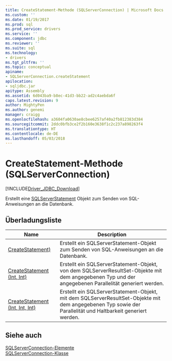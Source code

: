 ```yaml
---
title: CreateStatement-Methode (SQLServerConnection) | Microsoft Docs
ms.custom: ''
ms.date: 01/19/2017
ms.prod: sql
ms.prod_service: drivers
ms.service: ''
ms.component: jdbc
ms.reviewer: ''
ms.suite: sql
ms.technology:
- drivers
ms.tgt_pltfrm: ''
ms.topic: conceptual
apiname:
- SQLServerConnection.createStatement
apilocation:
- sqljdbc.jar
apitype: Assembly
ms.assetid: 6d043ba9-b8ec-41d3-bb22-ad2c4aebda6f
caps.latest.revision: 9
author: MightyPen
ms.author: genemi
manager: craigg
ms.openlocfilehash: a3604fa0630ae8cbee6257af40a2fb812383d384
ms.sourcegitcommit: 2ddc0bfb3ce2f2b160e3638f1c2c237a898263f4
ms.translationtype: HT
ms.contentlocale: de-DE
ms.lasthandoff: 05/03/2018
---
```

# <a name="createstatement-method-sqlserverconnection"></a>CreateStatement-Methode (SQLServerConnection)
[!INCLUDE[Driver_JDBC_Download](../../../includes/driver_jdbc_download.md)]

  Erstellt eine [SQLServerStatement](../../../connect/jdbc/reference/sqlserverstatement-class.md) Objekt zum Senden von SQL-Anweisungen an die Datenbank.  
  
## <a name="overload-list"></a>Überladungsliste  
  
|Name|Description|  
|----------|-----------------|  
|[CreateStatement)](../../../connect/jdbc/reference/createstatement-method.md)|Erstellt ein SQLServerStatement-Objekt zum Senden von SQL-Anweisungen an die Datenbank.|  
|[CreateStatement (Int, Int)](../../../connect/jdbc/reference/createstatement-method-int-int.md)|Erstellt ein SQLServerStatement-Objekt, von dem SQLServerResultSet-Objekte mit dem angegebenen Typ und der angegebenen Parallelität generiert werden.|  
|[CreateStatement (Int, Int, Int)](../../../connect/jdbc/reference/createstatement-method-int-int-int.md)|Erstellt ein SQLServerStatement-Objekt, mit dem SQLServerResultSet-Objekte mit dem angegebenen Typ sowie der Parallelität und Haltbarkeit generiert werden.|  
  
## <a name="see-also"></a>Siehe auch  
 [SQLServerConnection-Elemente](../../../connect/jdbc/reference/sqlserverconnection-members.md)   
 [SQLServerConnection-Klasse](../../../connect/jdbc/reference/sqlserverconnection-class.md)  
  
  
